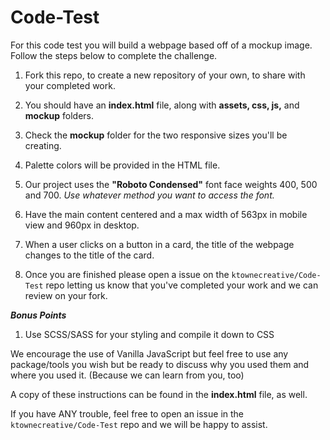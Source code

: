 # Code-Test

For this code test you will build a webpage based off of a mockup image. Follow the steps below to complete the challenge.

1. Fork this repo, to create a new repository of your own, to share with your completed work.

2. You should have an **index.html** file, along with **assets, css, js,** and **mockup** folders.

3. Check the **mockup** folder for the two responsive sizes you'll be creating.

4. Palette colors will be provided in the HTML file.

5. Our project uses the **"Roboto Condensed"** font face weights 400, 500 and 700. _Use whatever method you want to access the font._

6. Have the main content centered and a max width of 563px in mobile view and 960px in desktop.

7. When a user clicks on a button in a card, the title of the webpage changes to the title of the card.

9. Once you are finished please open a issue on the `ktownecreative/Code-Test` repo letting us know that you've completed your work and we can review on your fork.

**_Bonus Points_**

1. Use SCSS/SASS for your styling and compile it down to CSS

We encourage the use of Vanilla JavaScript but feel free to use any package/tools you wish but be ready to discuss why you used them and where you used it. (Because we can learn from you, too)

A copy of these instructions can be found in the **index.html** file, as well.

If you have ANY trouble, feel free to open an issue in the `ktownecreative/Code-Test` repo and we will be happy to assist.
